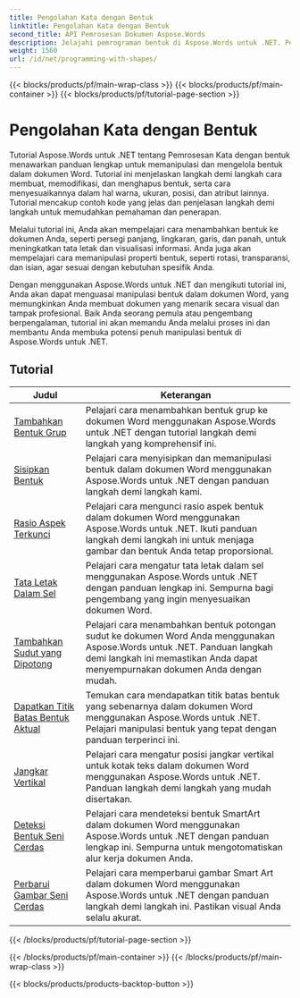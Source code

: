 ```yaml
---
title: Pengolahan Kata dengan Bentuk
linktitle: Pengolahan Kata dengan Bentuk
second_title: API Pemrosesan Dokumen Aspose.Words
description: Jelajahi pemrograman bentuk di Aspose.Words untuk .NET. Pelajari cara memanipulasi dan menyesuaikan bentuk dalam dokumen Word Anda dengan tutorial langkah demi langkah dan contoh kode dalam C#.
weight: 1560
url: /id/net/programming-with-shapes/
---
```


{{< blocks/products/pf/main-wrap-class >}}
{{< blocks/products/pf/main-container >}}
{{< blocks/products/pf/tutorial-page-section >}}

# Pengolahan Kata dengan Bentuk

Tutorial Aspose.Words untuk .NET tentang Pemrosesan Kata dengan bentuk menawarkan panduan lengkap untuk memanipulasi dan mengelola bentuk dalam dokumen Word. Tutorial ini menjelaskan langkah demi langkah cara membuat, memodifikasi, dan menghapus bentuk, serta cara menyesuaikannya dalam hal warna, ukuran, posisi, dan atribut lainnya. Tutorial mencakup contoh kode yang jelas dan penjelasan langkah demi langkah untuk memudahkan pemahaman dan penerapan.

Melalui tutorial ini, Anda akan mempelajari cara menambahkan bentuk ke dokumen Anda, seperti persegi panjang, lingkaran, garis, dan panah, untuk meningkatkan tata letak dan visualisasi informasi. Anda juga akan mempelajari cara memanipulasi properti bentuk, seperti rotasi, transparansi, dan isian, agar sesuai dengan kebutuhan spesifik Anda.

Dengan menggunakan Aspose.Words untuk .NET dan mengikuti tutorial ini, Anda akan dapat menguasai manipulasi bentuk dalam dokumen Word, yang memungkinkan Anda membuat dokumen yang menarik secara visual dan tampak profesional. Baik Anda seorang pemula atau pengembang berpengalaman, tutorial ini akan memandu Anda melalui proses ini dan membantu Anda membuka potensi penuh manipulasi bentuk di Aspose.Words untuk .NET.

 ## Tutorial
| Judul | Keterangan |
| --- | --- |
| [Tambahkan Bentuk Grup](./add-group-shape/) | Pelajari cara menambahkan bentuk grup ke dokumen Word menggunakan Aspose.Words untuk .NET dengan tutorial langkah demi langkah yang komprehensif ini. |
| [Sisipkan Bentuk](./insert-shape/) | Pelajari cara menyisipkan dan memanipulasi bentuk dalam dokumen Word menggunakan Aspose.Words untuk .NET dengan panduan langkah demi langkah kami. |
| [Rasio Aspek Terkunci](./aspect-ratio-locked/) | Pelajari cara mengunci rasio aspek bentuk dalam dokumen Word menggunakan Aspose.Words untuk .NET. Ikuti panduan langkah demi langkah ini untuk menjaga gambar dan bentuk Anda tetap proporsional. |
| [Tata Letak Dalam Sel](./layout-in-cell/) | Pelajari cara mengatur tata letak dalam sel menggunakan Aspose.Words untuk .NET dengan panduan lengkap ini. Sempurna bagi pengembang yang ingin menyesuaikan dokumen Word. |
| [Tambahkan Sudut yang Dipotong](./add-corners-snipped/) | Pelajari cara menambahkan bentuk potongan sudut ke dokumen Word Anda menggunakan Aspose.Words untuk .NET. Panduan langkah demi langkah ini memastikan Anda dapat menyempurnakan dokumen Anda dengan mudah. |
| [Dapatkan Titik Batas Bentuk Aktual](./get-actual-shape-bounds-points/) | Temukan cara mendapatkan titik batas bentuk yang sebenarnya dalam dokumen Word menggunakan Aspose.Words untuk .NET. Pelajari manipulasi bentuk yang tepat dengan panduan terperinci ini. |
| [Jangkar Vertikal](./vertical-anchor/) | Pelajari cara mengatur posisi jangkar vertikal untuk kotak teks dalam dokumen Word menggunakan Aspose.Words untuk .NET. Panduan langkah demi langkah yang mudah disertakan.|
| [Deteksi Bentuk Seni Cerdas](./detect-smart-art-shape/) | Pelajari cara mendeteksi bentuk SmartArt dalam dokumen Word menggunakan Aspose.Words untuk .NET dengan panduan lengkap ini. Sempurna untuk mengotomatiskan alur kerja dokumen Anda. |
| [Perbarui Gambar Seni Cerdas](./update-smart-art-drawing/) | Pelajari cara memperbarui gambar Smart Art dalam dokumen Word menggunakan Aspose.Words untuk .NET dengan panduan langkah demi langkah ini. Pastikan visual Anda selalu akurat. |
{{< /blocks/products/pf/tutorial-page-section >}}

{{< /blocks/products/pf/main-container >}}
{{< /blocks/products/pf/main-wrap-class >}}

{{< blocks/products/products-backtop-button >}}
